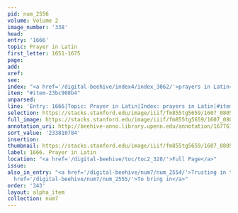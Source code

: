 ```yaml
---
pid: num_2556
volume: Volume 2
image_number: '338'
head:
entry: '1666'
topic: Prayer in Latin
first_letter: 1651-1675
page:
add:
xref:
see:
index: "<a href='/digital-beehive/index4/index_3062/'>prayers in Latin</a>"
item: "#item-23bc908b4"
unparsed:
line: 'Entry: 1666|Topic: Prayer in Latin|Index: prayers in Latin|#item-23bc908b4'
selection: https://stacks.stanford.edu/image/iiif/fm855tg5659/1607_0805/891,784,2884,260/full/0/default.jpg
full_image: https://stacks.stanford.edu/image/iiif/fm855tg5659/1607_0805/full/full/0/default.jpg
annotation_uri: http://beehive-anno.library.upenn.edu/annotation/1677617812710
sort_value: '233810784'
insertion:
thumbnail: https://stacks.stanford.edu/image/iiif/fm855tg5659/1607_0805/891,784,600,180/250,/0/default.jpg
label: 1666. Prayer in Latin
location: "<a href='/digital-beehive/toc/toc2_328/'>Full Page</a>"
issue:
also_in_entry: "<a href='/digital-beehive/num7/num_2554/'>Trusting in the Lord</a>|<a
  href='/digital-beehive/num7/num_2555/'>To bring in</a>"
order: '343'
layout: alpha_item
collection: num7
---
```


